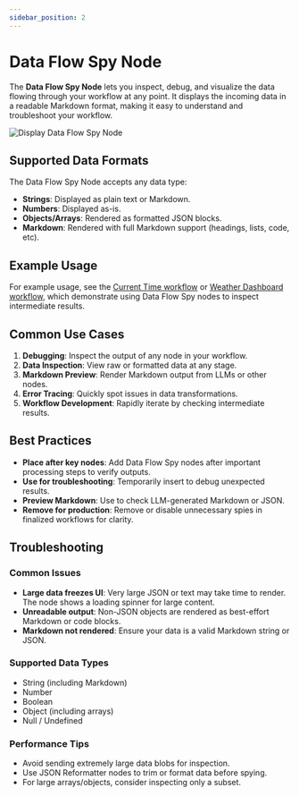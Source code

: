 ```yaml
---
sidebar_position: 2
---
```


# Data Flow Spy Node

The **Data Flow Spy Node** lets you inspect, debug, and visualize the data flowing through your workflow at any point. It displays the incoming data in a readable Markdown format, making it easy to understand and troubleshoot your workflow.

![Display Data Flow Spy Node](/img/nodes/data-flow-spy-preview.jpg)

## Supported Data Formats

The Data Flow Spy Node accepts any data type:

- **Strings**: Displayed as plain text or Markdown.
- **Numbers**: Displayed as-is.
- **Objects/Arrays**: Rendered as formatted JSON blocks.
- **Markdown**: Rendered with full Markdown support (headings, lists, code, etc).

## Example Usage

For example usage, see the [Current Time workflow](/docs/workflows/data/current-time) or [Weather Dashboard workflow](/docs/workflows/data/weather-dashboard), which demonstrate using Data Flow Spy nodes to inspect intermediate results.

## Common Use Cases

1. **Debugging**: Inspect the output of any node in your workflow.
2. **Data Inspection**: View raw or formatted data at any stage.
3. **Markdown Preview**: Render Markdown output from LLMs or other nodes.
4. **Error Tracing**: Quickly spot issues in data transformations.
5. **Workflow Development**: Rapidly iterate by checking intermediate results.

## Best Practices

- **Place after key nodes**: Add Data Flow Spy nodes after important processing steps to verify outputs.
- **Use for troubleshooting**: Temporarily insert to debug unexpected results.
- **Preview Markdown**: Use to check LLM-generated Markdown or JSON.
- **Remove for production**: Remove or disable unnecessary spies in finalized workflows for clarity.

## Troubleshooting

### Common Issues

- **Large data freezes UI**: Very large JSON or text may take time to render. The node shows a loading spinner for large content.
- **Unreadable output**: Non-JSON objects are rendered as best-effort Markdown or code blocks.
- **Markdown not rendered**: Ensure your data is a valid Markdown string or JSON.

### Supported Data Types

- String (including Markdown)
- Number
- Boolean
- Object (including arrays)
- Null / Undefined

### Performance Tips

- Avoid sending extremely large data blobs for inspection.
- Use JSON Reformatter nodes to trim or format data before spying.
- For large arrays/objects, consider inspecting only a subset.
